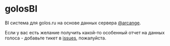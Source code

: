 # golosBI #

BI система для golos.ru на основе данных сервера [@arcange](https://golos.io/@arcange). 

Если у вас есть желание получить какой-то особенный отчет на данных голоса - добавьте тикет в [issues](https://github.com/maxim-uvarov/golosBI/issues), пожалуйста. 
